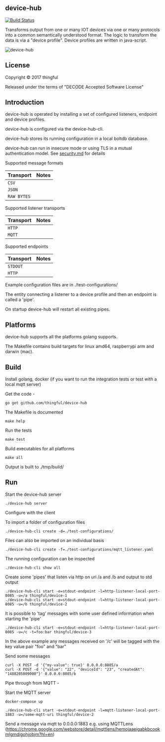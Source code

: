device-hub
-----------

[![Build Status](https://travis-ci.org/thingful/device-hub.svg?branch=master)](https://travis-ci.org/thingful/device-hub)

Transforms output from one or many IOT devices via one or many protocols into a common semantically understood format.
The logic to transform the data is via a "device profile". Device profiles are written in java-script.

![device-hub]( docs/device-hub-overview.png)

License
-------

Copyright © 2017 thingful

Released under the terms of "DECODE Accepted Software License"

Introduction
------------

device-hub is operated by installing a set of configured listeners, endpoint and device profiles.

device-hub is configured via the device-hub-cli.

device-hub stores its running configuration in a local boltdb database.

device-hub can run in insecure mode or using TLS in a mutual authentication model. See [security.md]( docs/security.md ) for details

Supported message formats

Transport               | Notes
------------------------|----------------------------------------------------------------
`CSV`                   |
`JSON`                  |
`RAW BYTES`             |

Supported listener transports

Transport               | Notes
------------------------|----------------------------------------------------------------
`HTTP`                  |
`MQTT`                  |

Supported endpoints

Transport               | Notes
------------------------|----------------------------------------------------------------
`STDOUT`                |
`HTTP`                  |

Example configuration files are in ./test-configurations/

The entity connecting a listener to a device profile and then an endpoint is called a 'pipe'.

On startup device-hub will restart all existing pipes.

Platforms
---------

device-hub supports all the platforms golang supports.

The Makefile contains build targets for linux amd64, raspberrypi arm and darwin (mac).

Build
-----

Install golang, docker (if you want to run the integration tests or test with a local mqtt server)

Get the code -

```
go get github.com/thingful/device-hub

```

The Makefile is documented

```
make help
```

Run the tests

```
make test
```

Build executables for all platforms

```
make all
```

Output is built to ./tmp/build/

Run
---

Start the device-hub server

```
./device-hub server
```

Configure with the client

To import a folder of configuration files

```
./device-hub-cli create -d=./test-configurations/
```

Files can also be imported on an individual basis

```
./device-hub-cli create -f=./test-configurations/mqtt_listener.yaml
```

The running configuration can be inspected

```
./device-hub-cli show all
```

Create some 'pipes' that listen via http on uri /a and /b and output to std output

```
./device-hub-cli start -e=stdout-endpoint -l=http-listener-local-port-8085 -u=/a thingful/device-1
./device-hub-cli start -e=stdout-endpoint -l=http-listener-local-port-8085 -u=/b thingful/device-2
```

It is possible to 'tag' messages with some user defined information when starting the 'pipe'

```
./device-hub-cli start -e=stdout-endpoint -l=http-listener-local-port-8085 -u=/c -t=foo:bar thingful/device-3

```

In the above example any messages received on '/c' will be tagged with the key value pair "foo" and "bar"


Send some messages 

```
curl -X POST -d '{"my-value": true}' 0.0.0.0:8085/a
curl -X POST -d '{"value": "22", "deviceId": "23", "createdAt": "1488205809000"}' 0.0.0.0:8085/b
```

Pipe through from MQTT -

Start the MQTT server

```
docker-compose up
```

```
./device-hub-cli start -e=stdout-endpoint -l=mqtt-listener-local-port-1883 -u=/some-mqtt-uri thingful/device-2
```

Send a message via mqtt to 0.0.0.0:1883 e.g. using MQTTLens (https://chrome.google.com/webstore/detail/mqttlens/hemojaaeigabkbcookmlgmdigohjobjm?hl=en)
